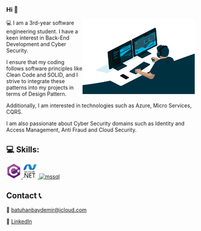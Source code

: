 ### Hi 👋

<img src="https://github.com/BatuhanBaydemir/BatuhanBaydemir/blob/main/4fb239cb.gif" align="right" height="200" width="300">

💻 I am a 3rd-year software engineering student. I have a keen interest in Back-End Development and Cyber Security.

I ensure that my coding follows software principles like Clean Code and SOLID, and I strive to integrate these patterns into my projects in terms of Design Pattern.

Additionally, I am interested in technologies such as Azure, Micro Services, CQRS.

I am also passionate about Cyber Security domains such as Identity and  Access Management, Anti Fraud and Cloud Security.

## 💻 Skills:
<p align="left">
<a href="https://www.w3schools.com/cs/" target="_blank" rel="noreferrer"> <img src="https://raw.githubusercontent.com/devicons/devicon/master/icons/csharp/csharp-original.svg" alt="csharp" width="40" height="40"/> </a>
<a href="https://dotnet.microsoft.com/" target="_blank" rel="noreferrer"> <img src="https://raw.githubusercontent.com/devicons/devicon/master/icons/dot-net/dot-net-original-wordmark.svg" alt="dotnet" width="40" height="40"/> </a>
 </a> <a href="https://www.microsoft.com/en-us/sql-server" target="_blank" rel="noreferrer"> <img src="https://www.svgrepo.com/show/303229/microsoft-sql-server-logo.svg" alt="mssql" width="40" height="40"/> </a> 


## Contact :telephone_receiver:

:e-mail: batuhanbaydemir@icloud.com

📱  [LinkedIn](https://www.linkedin.com/in/batuhanbaydemir/)

